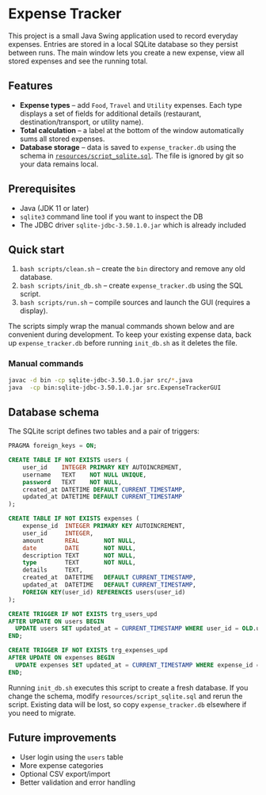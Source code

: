 # Expense Tracker

This project is a small Java Swing application used to record everyday expenses. Entries are stored in a local SQLite database so they persist between runs. The main window lets you create a new expense, view all stored expenses and see the running total.

## Features

* **Expense types** – add `Food`, `Travel` and `Utility` expenses. Each type displays a set of fields for additional details (restaurant, destination/transport, or utility name).
* **Total calculation** – a label at the bottom of the window automatically sums all stored expenses.
* **Database storage** – data is saved to `expense_tracker.db` using the schema in [`resources/script_sqlite.sql`](resources/script_sqlite.sql). The file is ignored by git so your data remains local.

## Prerequisites

* Java (JDK 11 or later)
* `sqlite3` command line tool if you want to inspect the DB
* The JDBC driver `sqlite-jdbc-3.50.1.0.jar` which is already included

## Quick start

1. `bash scripts/clean.sh` – create the `bin` directory and remove any old database.
2. `bash scripts/init_db.sh` – create `expense_tracker.db` using the SQL script.
3. `bash scripts/run.sh` – compile sources and launch the GUI (requires a display).

The scripts simply wrap the manual commands shown below and are convenient during development. To keep your existing expense data, back up `expense_tracker.db` before running `init_db.sh` as it deletes the file.

### Manual commands

```bash
javac -d bin -cp sqlite-jdbc-3.50.1.0.jar src/*.java
java  -cp bin:sqlite-jdbc-3.50.1.0.jar src.ExpenseTrackerGUI
```

## Database schema

The SQLite script defines two tables and a pair of triggers:

```sql
PRAGMA foreign_keys = ON;

CREATE TABLE IF NOT EXISTS users (
    user_id    INTEGER PRIMARY KEY AUTOINCREMENT,
    username   TEXT    NOT NULL UNIQUE,
    password   TEXT    NOT NULL,
    created_at DATETIME DEFAULT CURRENT_TIMESTAMP,
    updated_at DATETIME DEFAULT CURRENT_TIMESTAMP
);

CREATE TABLE IF NOT EXISTS expenses (
    expense_id  INTEGER PRIMARY KEY AUTOINCREMENT,
    user_id     INTEGER,
    amount      REAL       NOT NULL,
    date        DATE       NOT NULL,
    description TEXT       NOT NULL,
    type        TEXT       NOT NULL,
    details     TEXT,
    created_at  DATETIME   DEFAULT CURRENT_TIMESTAMP,
    updated_at  DATETIME   DEFAULT CURRENT_TIMESTAMP,
    FOREIGN KEY(user_id) REFERENCES users(user_id)
);

CREATE TRIGGER IF NOT EXISTS trg_users_upd
AFTER UPDATE ON users BEGIN
  UPDATE users SET updated_at = CURRENT_TIMESTAMP WHERE user_id = OLD.user_id;
END;

CREATE TRIGGER IF NOT EXISTS trg_expenses_upd
AFTER UPDATE ON expenses BEGIN
  UPDATE expenses SET updated_at = CURRENT_TIMESTAMP WHERE expense_id = OLD.expense_id;
END;
```

Running `init_db.sh` executes this script to create a fresh database. If you change the schema, modify `resources/script_sqlite.sql` and rerun the script. Existing data will be lost, so copy `expense_tracker.db` elsewhere if you need to migrate.

## Future improvements

* User login using the `users` table
* More expense categories
* Optional CSV export/import
* Better validation and error handling

